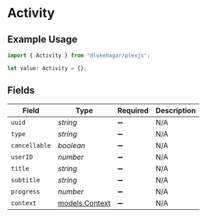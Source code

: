 # Activity

## Example Usage

```typescript
import { Activity } from "@lukehagar/plexjs";

let value: Activity = {};
```

## Fields

| Field                                  | Type                                   | Required                               | Description                            |
| -------------------------------------- | -------------------------------------- | -------------------------------------- | -------------------------------------- |
| `uuid`                                 | *string*                               | :heavy_minus_sign:                     | N/A                                    |
| `type`                                 | *string*                               | :heavy_minus_sign:                     | N/A                                    |
| `cancellable`                          | *boolean*                              | :heavy_minus_sign:                     | N/A                                    |
| `userID`                               | *number*                               | :heavy_minus_sign:                     | N/A                                    |
| `title`                                | *string*                               | :heavy_minus_sign:                     | N/A                                    |
| `subtitle`                             | *string*                               | :heavy_minus_sign:                     | N/A                                    |
| `progress`                             | *number*                               | :heavy_minus_sign:                     | N/A                                    |
| `context`                              | [models.Context](../models/context.md) | :heavy_minus_sign:                     | N/A                                    |